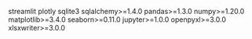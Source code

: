 streamlit
plotly
sqlite3
sqlalchemy>=1.4.0
pandas>=1.3.0
numpy>=1.20.0
matplotlib>=3.4.0
seaborn>=0.11.0
jupyter>=1.0.0
openpyxl>=3.0.0
xlsxwriter>=3.0.0
